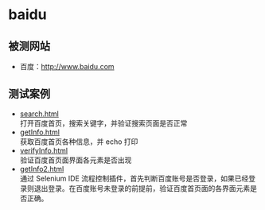 # baidu

## 被测网站
- 百度：http://www.baidu.com

## 测试案例
- [search.html](search.html)  
  打开百度首页，搜索关键字，并验证搜索页面是否正常
- [getInfo.html](getInfo.html)  
  获取百度首页各种信息，并 echo 打印   
- [verifyInfo.html](verifyInfo.html)  
  验证百度首页面界面各元素是否出现   
- [getInfo2.html](getInfo2.html)  
  通过 Selenium IDE 流程控制插件，首先判断百度账号是否登录，如果已经登录则退出登录。在百度账号未登录的前提前，验证百度首页面的各界面元素是否正确。   
